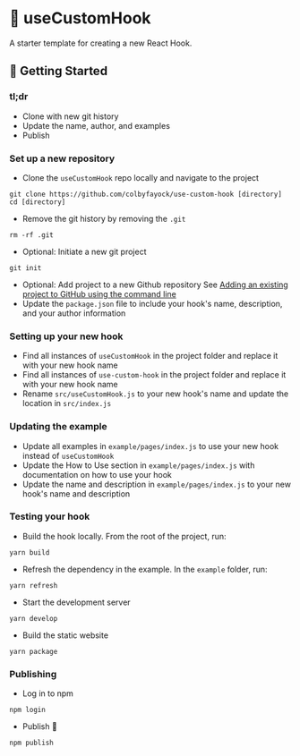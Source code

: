 # 🧰 useCustomHook

A starter template for creating a new React Hook.

## 🚀 Getting Started

### tl;dr
* Clone with new git history
* Update the name, author, and examples
* Publish

### Set up a new repository
* Clone the `useCustomHook` repo locally and navigate to the project
```
git clone https://github.com/colbyfayock/use-custom-hook [directory]
cd [directory]
```
* Remove the git history by removing the `.git`
```
rm -rf .git
```
* Optional: Initiate a new git project
```
git init
```
* Optional: Add project to a new Github repository
See [Adding an existing project to GitHub using the command line](https://help.github.com/en/github/importing-your-projects-to-github/adding-an-existing-project-to-github-using-the-command-line)
* Update the `package.json` file to include your hook's name, description, and your author information

### Setting up your new hook
* Find all instances of `useCustomHook` in the project folder and replace it with your new hook name
* Find all instances of `use-custom-hook` in the project folder and replace it with your new hook name
* Rename `src/useCustomHook.js` to your new hook's name and update the location in `src/index.js`

### Updating the example
* Update all examples in `example/pages/index.js` to use your new hook instead of `useCustomHook`
* Update the How to Use section in `example/pages/index.js` with documentation on how to use your hook
* Update the name and description in `example/pages/index.js` to your new hook's name and description

### Testing your hook
* Build the hook locally. From the root of the project, run:
```
yarn build
```
* Refresh the dependency in the example. In the `example` folder, run:
```
yarn refresh
```
* Start the development server
```
yarn develop
```
* Build the static website
```
yarn package
```

### Publishing
* Log in to npm
```
npm login
```
* Publish 🎉
```
npm publish
```
